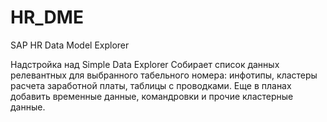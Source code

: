 # HR_DME
SAP HR Data Model Explorer

Надстройка над Simple Data Explorer 
Собирает список данных релевантных для выбранного табельного номера: инфотипы, кластеры расчета заработной платы, таблицы с проводками. Еще в планах добавить временные данные, командровки и прочие кластерные данные.


